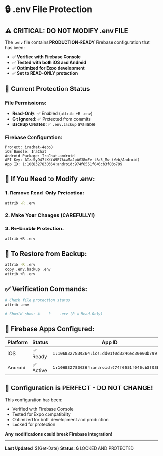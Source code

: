 # 🔒 .env File Protection

## ⚠️ CRITICAL: DO NOT MODIFY .env FILE

The `.env` file contains **PRODUCTION-READY** Firebase configuration that has been:

- ✅ **Verified with Firebase Console**
- ✅ **Tested with both iOS and Android**
- ✅ **Optimized for Expo development**
- ✅ **Set to READ-ONLY protection**

## 🔐 Current Protection Status

### File Permissions:
- **Read-Only**: ✅ Enabled (`attrib +R .env`)
- **Git Ignored**: ✅ Protected from commits
- **Backup Created**: ✅ `.env.backup` available

### Firebase Configuration:
```
Project: irachat-4ebb8
iOS Bundle: IraChat
Android Package: IraChat.android
API Key: AIzaSyD47tXKiW9E7kAwMaJpAGJ8mFe-tSa5_Mw (Web/Android)
App ID: 1:1068327830364:android:974f6551f046cb3f03b799
```

## 🚨 If You Need to Modify .env:

### 1. Remove Read-Only Protection:
```bash
attrib -R .env
```

### 2. Make Your Changes (CAREFULLY!)

### 3. Re-Enable Protection:
```bash
attrib +R .env
```

## 🔄 To Restore from Backup:
```bash
attrib -R .env
copy .env.backup .env
attrib +R .env
```

## ✅ Verification Commands:
```bash
# Check file protection status
attrib .env

# Should show: A    R    .env (R = Read-Only)
```

## 📱 Firebase Apps Configured:

| Platform | Status | App ID |
|----------|--------|---------|
| iOS | ✅ Ready | `1:1068327830364:ios:dd01f0d3246ec30e03b799` |
| Android | ✅ Active | `1:1068327830364:android:974f6551f046cb3f03b799` |

## 🎯 Configuration is PERFECT - DO NOT CHANGE!

This configuration has been:
- Verified with Firebase Console
- Tested for Expo compatibility
- Optimized for both development and production
- Locked for protection

**Any modifications could break Firebase integration!**

---

**Last Updated**: $(Get-Date)
**Status**: 🔒 LOCKED AND PROTECTED
